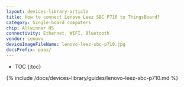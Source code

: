 ```yaml
---
layout: devices-library-article
title: How to connect Lenovo Leez SBC P710 to ThingsBoard?
category: Single-board computers
chip: Allwinner H5
connectivity: Ethernet, WIFI, Bluetooth
vendor: Lenovo
deviceImageFileName: lenovo-leez-sbc-p710.jpg
docsPrefix: paas/
---
```



* TOC
{:toc}

{% include /docs/devices-library/guides/lenovo-leez-sbc-p710.md %}